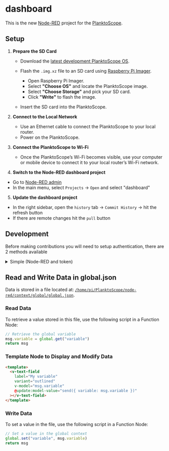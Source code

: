 # dashboard

This is the new [Node-RED](https://nodered.org/) project for the [PlanktoScope](https://www.planktoscope.org/).

## Setup

1. **Prepare the SD Card**

   - Download the [latest development PlanktoScope OS](https://github.com/PlanktoScope/PlanktoScope/blob/master/documentation/docs/community/contribute/tips-and-tricks.md#development-os).

   - Flash the `.img.xz` file to an SD card using [Raspberry Pi Imager](https://www.raspberrypi.com/software/).

     - Open Raspberry Pi Imager.
     - Select **"Choose OS"** and locate the PlanktoScope image.
     - Select **"Choose Storage"** and pick your SD card.
     - Click **"Write"** to flash the image.

   - Insert the SD card into the PlanktoScope.

2. **Connect to the Local Network**

   - Use an Ethernet cable to connect the PlanktoScope to your local router.
   - Power on the PlanktoScope.

3. **Connect the PlanktoScope to Wi-Fi**

   - Once the PlanktoScope’s Wi-Fi becomes visible, use your computer or mobile device to connect it to your local router’s Wi-Fi network.

4. **Switch to the Node-RED dashboard project**

- Go to [Node-RED admin](http://planktoscope.local/admin/ps/node-red-v2/)
- In the main menu, select `Projects` → `Open` and select "dashboard"

5. **Update the dashboard project**

- In the right sidebar, open the `history` tab → `Commit History` → hit the refresh button
- If there are remote changes hit the `pull` button

## Development

Before making contributions you will need to setup authentication, there are 2 methods available

<details>
  <summary>Simple (Node-RED and token)</summary>

- Go to https://github.com/settings/personal-access-tokens
- `Generate new token`
- `Token name`: "PlanktoScope dashboard"
- `Resource owner`: "PlanktoScope"
- `Repository access` → `Only select repositories` select `PlanktoScope/dashboard`
- `Permissions` → `Repository permissions` → `Contents` select `Read and Write`
- Hit `Generate token`

Copy the token somehwere safe.

When using the Node-RED GUI to push changes, you will be prompted for git username and password.

Use your GitHub username and the generated token as password.

</details>

<!-- TODO: Once the PlanktoScope is secured use SSH with passphrase? -->

<!-- <details>
  <summary>Advanced (CLI and SSH)</summary>

See [Development Environment](https://github.com/PlanktoScope/PlanktoScope/blob/master/documentation/docs/community/contribute/tips-and-tricks.md#development-environment) then:

```sh
cd PlanktoScope/node-red/projects/dashboard
git remote set-url origin git@github.com:PlanktoScope/dashboard.git
git fetch origin
git checkout main
git pull

# use Git CLI instead of Node-RED history tab
``` -->

</details>

## Read and Write Data in global.json

Data is stored in a file located at: [`/home/pi/PlanktoScope/node-red/context/global/global.json`](http://planktoscope.local/admin/fs/files/home/pi/PlanktoScope/node-red/context/global/global.json).

### Read Data

To retrieve a value stored in this file, use the following script in a Function Node:

```javascript
// Retrieve the global variable
msg.variable = global.get("variable")
return msg
```

### Template Node to Display and Modify Data

```html
<template>
  <v-text-field
    label="My variable"
    variant="outlined"
    v-model="msg.variable"
    @update:model-value="send({ variable: msg.variable })"
  ></v-text-field>
</template>
```

### Write Data

To set a value in the file, use the following script in a Function Node:

```javascript
// Set a value in the global context
global.set("variable", msg.variable)
return msg
```
